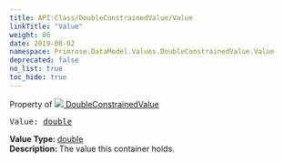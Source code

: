 ```yaml
---
title: API:Class/DoubleConstrainedValue/Value
linkTitle: "Value"
weight: 86
date: 2019-08-02
namespace: Primrose.DataModel.Values.DoubleConstrainedValue.Value
deprecated: false
no_list: true
toc_hide: true
---
```

Property of <a href="/docs/api-reference/Class/DoubleConstrainedValue"><img src="/icons/silk/value.png"/>&nbsp;DoubleConstrainedValue</a>
<pre class="method-declaration">
Value: <a class="type" href="/docs/api-reference/System/Primitives#double">double</a></pre>
<b>Value Type: </b>
<a class="type" href="/docs/api-reference/System/Primitives#double">double</a>
<br/>
<b>Description: </b>
The value this container holds.

